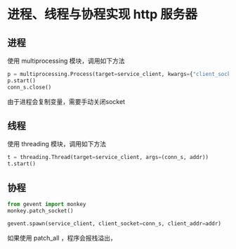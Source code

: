 # 进程、线程与协程实现 http 服务器

## 进程

使用 multiprocessing 模块，调用如下方法

```python
p = multiprocessing.Process(target=service_client, kwargs={"client_socket": conn_s, "client_addr": addr})
p.start()
conn_s.close()
```

由于进程会复制变量，需要手动关闭socket



## 线程

使用 threading 模块，调用如下方法

```python
t = threading.Thread(target=service_client, args=(conn_s, addr))
t.start()
```



## 协程

```python
from gevent import monkey
monkey.patch_socket()

gevent.spawn(service_client, client_socket=conn_s, client_addr=addr)
```

如果使用 patch_all ，程序会报栈溢出，